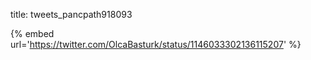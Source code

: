 title: tweets_pancpath918093

{% embed url='https://twitter.com/OlcaBasturk/status/1146033302136115207' %}
